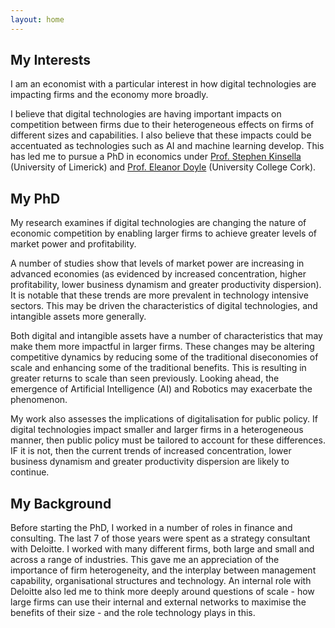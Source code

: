 ```yaml
--- 
layout: home
---
```

## My Interests
I am an economist with a particular interest in how digital technologies are impacting firms and the economy more broadly. 

I believe that digital technologies are having important impacts on competition between firms due to their heterogeneous effects on firms of different sizes and capabilities. I also believe that these impacts could be accentuated as technologies such as AI and machine learning develop. This has led me to pursue a PhD in economics under [Prof. Stephen Kinsella](https://twitter.com/stephenkinsella?ref_src=twsrc%5Egoogle%7Ctwcamp%5Eserp%7Ctwgr%5Eauthor) (University of Limerick) and [Prof. Eleanor Doyle](https://www.cubsucc.com/faculty-directory/dr-eleanor-doyle/) (University College Cork).

## My PhD
My research examines if digital technologies are changing the nature of economic competition by enabling larger firms to achieve greater levels of market power and profitability.

A number of studies show that levels of market power are increasing in advanced economies (as evidenced by increased concentration, higher profitability, lower business dynamism and greater productivity dispersion). It is notable that these trends are more prevalent in technology intensive sectors. This may be driven the characteristics of digital technologies, and intangible assets more generally.

Both digital and intangible assets have a number of characteristics that may make them more impactful in larger firms. These changes may be altering competitive dynamics by reducing some of the traditional diseconomies of scale and enhancing some of the traditional benefits. This is resulting in greater returns to scale than seen previously. Looking ahead, the emergence of Artificial Intelligence (AI) and Robotics may exacerbate the phenomenon.

My work also assesses the implications of digitalisation for public policy. If digital technologies impact smaller and larger firms in a heterogeneous manner, then public policy must be tailored to account for these differences. IF it is not, then the current trends of increased concentration, lower business dynamism and greater productivity dispersion are likely to continue.

## My Background
Before starting the PhD, I worked in a number of roles in finance and consulting. The last 7 of those years were spent as a strategy consultant with Deloitte. I worked with many different firms, both large and small and across a range of industries. This gave me an appreciation of the importance of firm heterogeneity, and the interplay between management capability, organisational structures and technology. An internal role with Deloitte also led me to think more deeply around questions of scale - how large firms can use their internal and external networks to maximise the benefits of their size - and the role technology plays in this.
